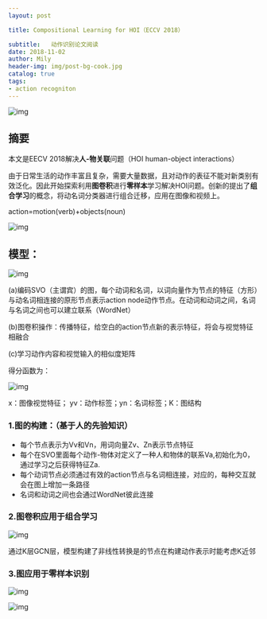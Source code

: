 ```yaml
---
layout: post

title: Compositional Learning for HOI（ECCV 2018）

subtitle:   动作识别论文阅读
date: 2018-11-02
author: Mily
header-img: img/post-bg-cook.jpg
catalog: true
tags:
- action recogniton
---
```


![img](https://note.youdao.com/yws/public/resource/dc2c54c3a5e7d0b062386eb984bce8c8/xmlnote/9495CE43EAE84FAC8FDAD4D17446DBBF/18997)

## **摘要**

本文是EECV 2018解决**人-物关联**问题（HOI human-object interactions）

由于日常生活的动作丰富且复杂，需要大量数据，且对动作的表征不能对新类别有效泛化。因此开始探索利用**图卷积**进行**零样本**学习解决HOI问题。创新的提出了**组合学习**的概念，将动名词分类器进行组合迁移，应用在图像和视频上。

action=motion(verb)+objects(noun)

![img](https://note.youdao.com/ynoteshare1/images/replace-img.png)

## **模型：**

![img](https://note.youdao.com/ynoteshare1/images/replace-img.png)

(a)编码SVO（主谓宾）的图，每个动词和名词，以词向量作为节点的特征（方形）与动名词相连接的原形节点表示action node动作节点。在动词和动词之间，名词与名词之间也可以建立联系（WordNet）

(b)图卷积操作：传播特征，给空白的action节点新的表示特征，将会与视觉特征相融合

(c)学习动作内容和视觉输入的相似度矩阵

得分函数为：

![img](https://note.youdao.com/ynoteshare1/images/replace-img.png)

x：图像视觉特征； yv：动作标签；yn：名词标签；K：图结构

### **1.图的构建：（基于人的先验知识）**

- 每个节点表示为Vv和Vn，用词向量Zv、Zn表示节点特征
- 每个在SVO里面每个动作-物体对定义了一种人和物体的联系Va,初始化为0，通过学习之后获得特征Za.
- 每个动词节点必须通过有效的action节点与名词相连接，对应的，每种交互就会在图上增加一条路径
- 名词和动词之间也会通过WordNet彼此连接

### **2.图卷积应用于组合学习**

![img](https://note.youdao.com/ynoteshare1/images/replace-img.png)

通过K层GCN层，模型构建了非线性转换是的节点在构建动作表示时能考虑K近邻

### **3.图应用于零样本识别**

![img](https://note.youdao.com/ynoteshare1/images/replace-img.png)



![img](https://note.youdao.com/ynoteshare1/images/replace-img.png)
